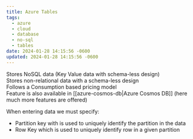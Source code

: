 ```yaml
---
title: Azure Tables
tags:
  - azure
  - cloud
  - database
  - no-sql
  - tables
date: 2024-01-28 14:15:56 -0600
updated: 2024-01-28 14:15:56 -0600
---
```


Stores NoSQL data (Key Value data with schema-less design)  
Stores non-relational data with a schema-less design  
Follows a Consumption based pricing model  
Feature is also available in [[azure-cosmos-db|Azure Cosmos DB]] (here much more features are offered)

When entering data we must specify:
* Partition key with is used to uniquely identify the partition in the data
* Row Key which is used to uniquely identify row in a given partition
